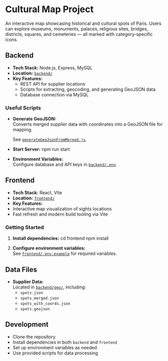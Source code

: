 # Cultural Map Project

An interactive map showcasing historical and cultural spots of Paris.
Users can explore museums, monuments, palaces, religious sites, bridges, districts, squares, and cemeteries — all marked with category-specific icons.

## Backend

- **Tech Stack:** Node.js, Express, MySQL
- **Location:** [`backend/`](backend/)
- **Key Features:**
  - REST API for supplier locations
  - Scripts for extracting, geocoding, and generating GeoJSON data
  - Database connection via MySQL

### Useful Scripts

- **Generate GeoJSON:**  
  Converts merged supplier data with coordinates into a GeoJSON file for mapping.

  See [`generateGeoJsonFromMerged.js`](backend/scripts/generateGeoJsonFromMerged.js).

- **Start Server:**
  npm run start


- **Environment Variables:**  
Configure database and API keys in [`backend/.env`](backend/.env).

## Frontend

- **Tech Stack:** React, Vite
- **Location:** [`frontend/`](frontend/)
- **Key Features:**
- Interactive map visualization of sights locations
- Fast refresh and modern build tooling via Vite

### Getting Started

1. **Install dependencies:**
   cd frontend
   npm install


3. **Configure environment variables:**  
See [`frontend/.env.example`](frontend/.env.example) for required variables.

## Data Files

- **Supplier Data:**  
  Located in [`backend/geo/`](backend/geo/), including:
  - `spots.json`
  - `spots_merged.json`
  - `spots_with_coords.json`
  - `spots.geojson`

## Development

- Clone the repository
- Install dependencies in both `backend` and `frontend`
- Set up environment variables as needed
- Use provided scripts for data processing

